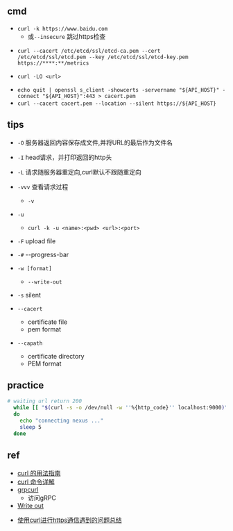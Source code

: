 ## cmd

+ `curl -k https://www.baidu.com`
    + 或`--insecure` 跳过https检查

<!-- https exapmle-->
+ `curl --cacert /etc/etcd/ssl/etcd-ca.pem --cert /etc/etcd/ssl/etcd.pem --key /etc/etcd/ssl/etcd-key.pem https://****:**/metrics`


+ `curl -LO <url>`

<!-- self signed -->
+ `echo quit | openssl s_client -showcerts -servername "${API_HOST}" -connect "${API_HOST}":443 > cacert.pem`
+ `curl --cacert cacert.pem --location --silent https://${API_HOST}`
## tips

+ `-O` 服务器返回内容保存成文件,并将URL的最后作为文件名

+ `-I` head请求，并打印返回的http头

+ `-L` 请求随服务器重定向,curl默认不跟随重定向

+ `-vvv` 查看请求过程
    + `-v`

+ `-u`
    + `curl -k -u <name>:<pwd> <url>:<port>`

+ `-F` upload file

+ `-#` --progress-bar

+ `-w [format]`
    + `--write-out`

+ `-s` silent

+ `--cacert`
    + certificate file
    + pem format

+ `--capath`
    + certificate directory
    + PEM format

## practice

```sh
# waiting url return 200
  while [[ "$(curl -s -o /dev/null -w ''%{http_code}'' localhost:9000)" != "200" ]]
  do
    echo "connecting nexus ..."
    sleep 5
  done
```

## ref
+ [curl 的用法指南](https://www.ruanyifeng.com/blog/2019/09/curl-reference.html)
+ [curl 命令详解](https://www.jianshu.com/p/07c4dddae43a)
+ [grpcurl](https://blog.frognew.com/2020/04/grpcurl.html)
    + 访问gRPC
+ [Write out](https://everything.curl.dev/usingcurl/verbose/writeout)
<!-- issue -->
+ [使用curl进行https通信遇到的问题总结](https://codeantenna.com/a/VVQP6e8H8G)

